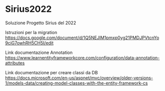 # Sirius2022
Soluzione Progetto Sirius del 2022

Istruzioni per la migration https://docs.google.com/document/d/1Q5NEJlM1pmxp0yg21PMDJPVtcnYo9ciG7owhRH5CH5I/edit

Link documentazione Annotation  https://www.learnentityframeworkcore.com/configuration/data-annotation-attributes

Link documentazione per creare classi da DB https://docs.microsoft.com/en-us/aspnet/mvc/overview/older-versions-1/models-data/creating-model-classes-with-the-entity-framework-cs
